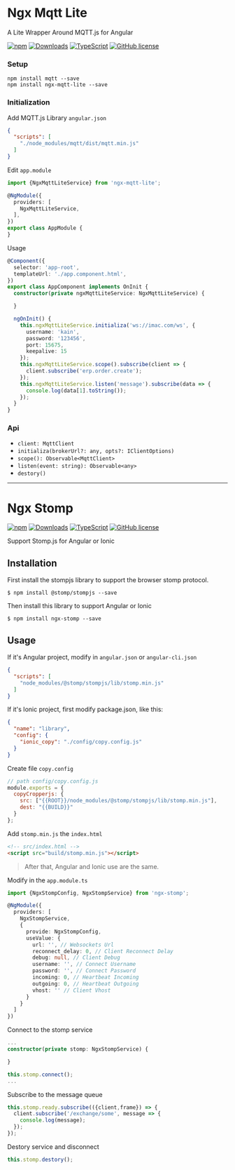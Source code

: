 # Ngx Mqtt Lite

A Lite Wrapper Around MQTT.js for Angular

[![npm](https://img.shields.io/npm/v/ngx-mqtt-lite.svg?style=flat-square)](https://www.npmjs.com/package/ngx-mqtt-lite)
[![Downloads](https://img.shields.io/npm/dm/ngx-mqtt-lite.svg?style=flat-square)](https://www.npmjs.com/package/ngx-mqtt-lite)
[![TypeScript](https://img.shields.io/badge/%3C%2F%3E-TypeScript-blue.svg?style=flat-square)](https://www.typescriptlang.org/)
[![GitHub license](https://img.shields.io/badge/license-MIT-blue.svg?style=flat-square)](https://github.com/kainonly/ngx-message-queue/blob/master/LICENSE)

### Setup

```shell
npm install mqtt --save
npm install ngx-mqtt-lite --save
```

### Initialization

Add MQTT.js Library `angular.json`

```json
{
  "scripts": [
    "./node_modules/mqtt/dist/mqtt.min.js"
  ]
}
```

Edit `app.module`

```typescript
import {NgxMqttLiteService} from 'ngx-mqtt-lite';

@NgModule({
  providers: [
    NgxMqttLiteService,
  ],
})
export class AppModule {
}
```

Usage

```typescript
@Component({
  selector: 'app-root',
  templateUrl: './app.component.html',
})
export class AppComponent implements OnInit {
  constructor(private ngxMqttLiteService: NgxMqttLiteService) {

  }

  ngOnInit() {
    this.ngxMqttLiteService.initializa('ws://imac.com/ws', {
      username: 'kain',
      password: '123456',
      port: 15675,
      keepalive: 15
    });
    this.ngxMqttLiteService.scope().subscribe(client => {
      client.subscribe('erp.order.create');
    });
    this.ngxMqttLiteService.listen('message').subscribe(data => {
      console.log(data[1].toString());
    });
  }
}
```

### Api

- `client: MqttClient`
- `initializa(brokerUrl?: any, opts?: IClientOptions)` 
- `scope(): Observable<MqttClient>`
- `listen(event: string): Observable<any>`
- `destory()`

---

# Ngx Stomp

[![npm](https://img.shields.io/npm/v/ngx-stomp.svg?style=flat-square)](https://www.npmjs.com/package/ngx-stomp)
[![Downloads](https://img.shields.io/npm/dm/ngx-stomp.svg?style=flat-square)](https://www.npmjs.com/package/ngx-stomp)
[![TypeScript](https://img.shields.io/badge/%3C%2F%3E-TypeScript-blue.svg?style=flat-square)](https://www.typescriptlang.org/)
[![GitHub license](https://img.shields.io/badge/license-MIT-blue.svg?style=flat-square)](https://github.com/kainonly/ngx-message-queue/blob/master/LICENSE)

Support Stomp.js for Angular or Ionic

## Installation

First install the stompjs library to support the browser stomp protocol.

``` shell
$ npm install @stomp/stompjs --save
```

Then install this library to support Angular or Ionic

``` shell
$ npm install ngx-stomp --save 
```

## Usage

If it's Angular project, modify in `angular.json` or `angular-cli.json`

``` json
{
  "scripts": [
    "node_modules/@stomp/stompjs/lib/stomp.min.js"
  ]
}
```

If it's Ionic project, first modify package.json, like this:

``` json
{
  "name": "library",
  "config": {
    "ionic_copy": "./config/copy.config.js"
  }
}
```

Create file `copy.config`

``` javascript
// path config/copy.config.js
module.exports = {
  copyCropperjs: {
    src: ["{{ROOT}}/node_modules/@stomp/stompjs/lib/stomp.min.js"],
    dest: "{{BUILD}}"
  }
};
```

Add `stomp.min.js` the `index.html`

``` html
<!-- src/index.html -->
<script src="build/stomp.min.js"></script>
```

> After that, Angular and Ionic use are the same.

Modify in the `app.module.ts`

``` typescript
import {NgxStompConfig, NgxStompService} from 'ngx-stomp';

@NgModule({
  providers: [
    NgxStompService,
    {
      provide: NgxStompConfig,
      useValue: {
        url: '', // Websockets Url
        reconnect_delay: 0, // Client Reconnect Delay
        debug: null, // Client Debug
        username: '', // Connect Username
        password: '', // Connect Password
        incoming: 0, // Heartbeat Incoming
        outgoing: 0, // Heartbeat Outgoing
        vhost: '' // Client Vhost
      }
    }
  ]
})
```

Connect to the stomp service

``` typescript
...
constructor(private stomp: NgxStompService) {

}

this.stomp.connect();
...
```

Subscribe to the message queue

``` typescript
this.stomp.ready.subscribe(({client,frame}) => {
  client.subscribe('/exchange/some', message => {
    console.log(message);
  });
});
```

Destory service and disconnect

``` typescript
this.stomp.destory();
```
